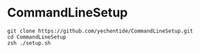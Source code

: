 # CommandLineSetup

```shell
git clone https://github.com/yechentide/CommandLineSetup.git
cd CommandLineSetup
zsh ./setup.sh
```

